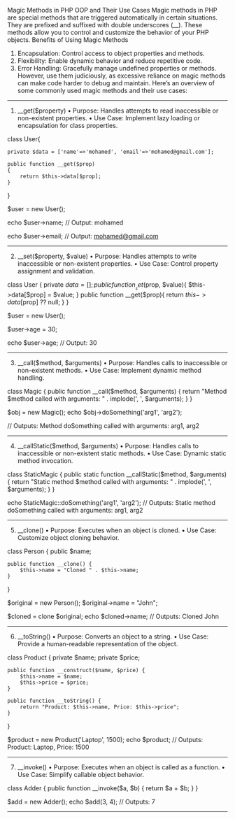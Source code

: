 Magic Methods in PHP OOP and Their Use Cases
Magic methods in PHP are special methods that are triggered automatically in certain situations. They are prefixed and suffixed with double underscores (__). These methods allow you to control and customize the behavior of your PHP objects.
Benefits of Using Magic Methods
1.	Encapsulation: Control access to object properties and methods.
2.	Flexibility: Enable dynamic behavior and reduce repetitive code.
3.	Error Handling: Gracefully manage undefined properties or methods.
However, use them judiciously, as excessive reliance on magic methods can make code harder to debug and maintain.
 Here’s an overview of some commonly used magic methods and their use cases:
________________________________________
1. __get($property)
•	Purpose: Handles attempts to read inaccessible or non-existent properties.
•	Use Case: Implement lazy loading or encapsulation for class properties.
 
class User{

    private $data = ['name'=>'mohamed', 'email'=>'mohamed@gmail.com'];

    public function __get($prop)
    {
        return $this->data[$prop];
    }

}

$user = new User();

echo $user->name; // Output: mohamed

echo $user->email; // Output: mohamed@gmail.com
________________________________________

2. __set($property, $value)
•	Purpose: Handles attempts to write inaccessible or non-existent properties.
•	Use Case: Control property assignment and validation.
 
class User {
    private $data =[];
    public function __set($prop, $value){
        $this->data[$prop] = $value;
    }
    public function __get($prop){
        return $this->data[$prop] ?? null;
    }
}

$user = new User();

$user->age = 30;

echo $user->age; // Output: 30
________________________________________

3. __call($method, $arguments)
•	Purpose: Handles calls to inaccessible or non-existent methods.
•	Use Case: Implement dynamic method handling.
 
class Magic {
    public function __call($method, $arguments) {
        return "Method $method called with arguments: " . implode(', ', $arguments);
    }
}

$obj = new Magic();
echo $obj->doSomething('arg1', 'arg2'); 

// Outputs: Method doSomething called with arguments: arg1, arg2
________________________________________

4. __callStatic($method, $arguments)
•	Purpose: Handles calls to inaccessible or non-existent static methods.
•	Use Case: Dynamic static method invocation.

class StaticMagic {
    public static function __callStatic($method, $arguments) {
        return "Static method $method called with arguments: " . implode(', ', $arguments);
    }
}

echo StaticMagic::doSomething('arg1', 'arg2');
// Outputs: Static method doSomething called with arguments: arg1, arg2


 ________________________________________
5. __clone()
•	Purpose: Executes when an object is cloned.
•	Use Case: Customize object cloning behavior.

class Person {
    public $name;

    public function __clone() {
        $this->name = "Cloned " . $this->name;
    }
}

$original = new Person();
$original->name = "John";

$cloned = clone $original;
echo $cloned->name; // Outputs: Cloned John
 
________________________________________
6. __toString()
•	Purpose: Converts an object to a string.
•	Use Case: Provide a human-readable representation of the object.

 
class Product {
    private $name;
    private $price;

    public function __construct($name, $price) {
        $this->name = $name;
        $this->price = $price;
    }

    public function __toString() {
        return "Product: $this->name, Price: $this->price";
    }
}

$product = new Product('Laptop', 1500);
echo $product; // Outputs: Product: Laptop, Price: 1500
________________________________________
7. __invoke()
•	Purpose: Executes when an object is called as a function.
•	Use Case: Simplify callable object behavior.


class Adder {
    public function __invoke($a, $b) {
        return $a + $b;
    }
}

$add = new Adder();
echo $add(3, 4); // Outputs: 7
 



________________________________________

